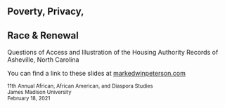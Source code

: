 ---
---
## Poverty, Privacy,  
## Race & Renewal 
Questions of Access and Illustration of the Housing Authority Records of Asheville, North Carolina  

You can find a link to these slides at [markedwinpeterson.com](https://www.markedwinpeterson.com/presentations/2021/current-slides/)  

<sub>11th Annual African, African American, and Diaspora Studies <br>
James Madison University <br>
February 18, 2021</sub>
